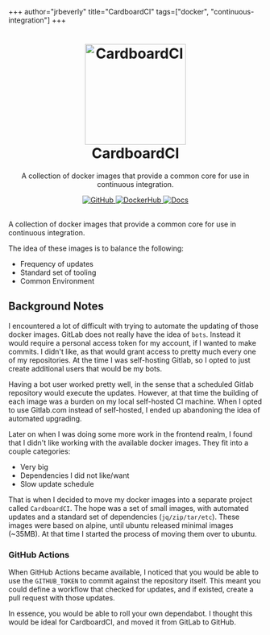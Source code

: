 +++
author="jrbeverly"
title="CardboardCI"
tags=["docker", "continuous-integration"]
+++
<h1 align="center">
  <a href="https://github.com/cardboardci/" title="CardboardCI">
    <img alt="CardboardCI" src="/img/cardboardci.png" width="200px" height="200px" />
  </a>
  <br />
  CardboardCI
</h1>

<p align="center">
  A collection of docker images that provide a common core for use in continuous integration.
</p>

<div align="center">
  <a href="https://github.com/cardboardci/">
    <img alt="GitHub" src="https://img.shields.io/badge/repository-github-blue.svg" />
  </a>
  <a href="https://hub.docker.com/u/cardboardci">
    <img alt="DockerHub" src="https://img.shields.io/badge/view-dockerhub-yellow.svg" />
  </a>
  <a href="https://cardboardci.jrbeverly.dev/">
    <img alt="Docs" src="https://img.shields.io/badge/view-docs-blue.svg" />
  </a>
</div>

<br />

A collection of docker images that provide a common core for use in continuous integration.

The idea of these images is to balance the following:

- Frequency of updates
- Standard set of tooling
- Common Environment

## Background Notes

I encountered a lot of difficult with trying to automate the updating of those docker images. GitLab does not really have the idea of `bots`. Instead it would require a personal access token for my account, if I wanted to make commits. I didn't like, as that would grant access to pretty much every one of my repositories. At the time I was self-hosting Gitlab, so I opted to just create additional users that would be my bots. 

Having a bot user worked pretty well, in the sense that a scheduled Gitlab repository would execute the updates. However, at that time the building of each image was a burden on my local self-hosted CI machine. When I opted to use Gitlab.com instead of self-hosted, I ended up abandoning the idea of automated upgrading.

Later on when I was doing some more work in the frontend realm, I found that I didn't like working with the available docker images. They fit into a couple categories:

- Very big
- Dependencies I did not like/want
- Slow update schedule

That is when I decided to move my docker images into a separate project called `CardboardCI`. The hope was a set of small images, with automated updates and a standard set of dependencies (`jq/zip/tar/etc`). These images were based on alpine, until ubuntu released minimal images (~35MB). At that time I started the process of moving them over to ubuntu.

### GitHub Actions

When GitHub Actions became available, I noticed that you would be able to use the `GITHUB_TOKEN` to commit against the repository itself. This meant you could define a workflow that checked for updates, and if existed, create a pull request with those updates.

In essence, you would be able to roll your own dependabot. I thought this would be ideal for CardboardCI, and moved it from GitLab to GitHub.
